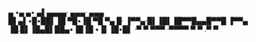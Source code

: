 ▄ •▄ ▄• ▄▌▄▄▄▄·  ▄▄▄· ▄▄▄  
█▌▄▌▪█▪██▌▐█ ▀█▪▐█ ▀█ ▀▄ █·
▐▀▀▄·█▌▐█▌▐█▀▀█▄▄█▀▀█ ▐▀▀▄ 
▐█.█▌▐█▄█▌██▄▪▐█▐█ ▪▐▌▐█•█▌
·▀  ▀ ▀▀▀ ·▀▀▀▀  ▀  ▀ .▀  ▀
